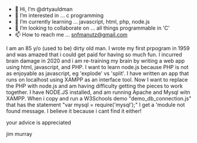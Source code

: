 - 👋 Hi, I’m @drtyauldman
- 👀 I’m interested in ... c programming
- 🌱 I’m currently learning ... javascript, html, php, node.js
- 💞️ I’m looking to collaborate on ... all things programmable in 'C'
- 📫 How to reach me ... snfmanutz@gmail.com

<!---
drtyauldman/drtyauldman is a ✨ special ✨ repository because its `README.md` (this file) appears on your GitHub profile.
You can click the Preview link to take a look at your changes.
--->

I am an 85 y/o (used to be) dirty old man.  I wrote my first prpogram in 1959 and was amazed that i could get paid for having so much fun.
I incurred brain damage in 2020 and i am re-training my brain by writing a web app using html, javascript, and PHP.  I want to learn
node.js because PHP is not as enjoyable as javascript, eg 'explode' vs 'split'. I have written an app that runs on localhost using XAMPP 
as an interface tool. Now I want to replace the PHP with node.js and am having difficulty getting the pieces to work together.  I have 
NODE.JS installed, and am running Apache and Mysql witn XAMPP. When i copy and run a W3Schools demo "demo_db_connection.js" that has the
statement "var mysql = require('mysql');" I get a 'module not found message.  I believe it because i cant find it either! 

your advice is appreciated

jim murray
